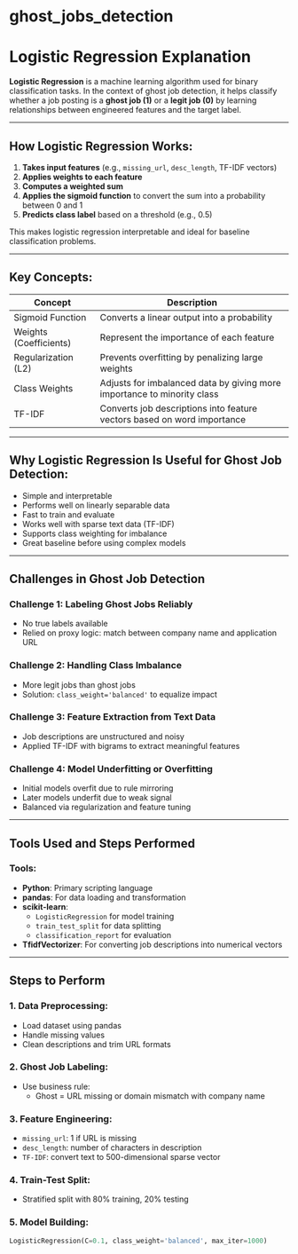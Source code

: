 # ghost_jobs_detection


#  Logistic Regression Explanation

**Logistic Regression** is a machine learning algorithm used for binary classification tasks. In the context of ghost job detection, it helps classify whether a job posting is a **ghost job (1)** or a **legit job (0)** by learning relationships between engineered features and the target label.

---

##  How Logistic Regression Works:

1. **Takes input features** (e.g., `missing_url`, `desc_length`, TF-IDF vectors)
2. **Applies weights to each feature**
3. **Computes a weighted sum**
4. **Applies the sigmoid function** to convert the sum into a probability between 0 and 1
5. **Predicts class label** based on a threshold (e.g., 0.5)

This makes logistic regression interpretable and ideal for baseline classification problems.

---

##  Key Concepts:

| Concept            | Description                                                                 |
|--------------------|-----------------------------------------------------------------------------|
| Sigmoid Function   | Converts a linear output into a probability                                 |
| Weights (Coefficients) | Represent the importance of each feature                                 |
| Regularization (L2) | Prevents overfitting by penalizing large weights                           |
| Class Weights      | Adjusts for imbalanced data by giving more importance to minority class     |
| TF-IDF             | Converts job descriptions into feature vectors based on word importance     |

---

##  Why Logistic Regression Is Useful for Ghost Job Detection:

- Simple and interpretable
- Performs well on linearly separable data
- Fast to train and evaluate
- Works well with sparse text data (TF-IDF)
- Supports class weighting for imbalance
- Great baseline before using complex models

---

## Challenges in Ghost Job Detection

###  Challenge 1: **Labeling Ghost Jobs Reliably**
- No true labels available
- Relied on proxy logic: match between company name and application URL

###  Challenge 2: **Handling Class Imbalance**
- More legit jobs than ghost jobs
- Solution: `class_weight='balanced'` to equalize impact

###  Challenge 3: **Feature Extraction from Text Data**
- Job descriptions are unstructured and noisy
- Applied TF-IDF with bigrams to extract meaningful features

###  Challenge 4: **Model Underfitting or Overfitting**
- Initial models overfit due to rule mirroring
- Later models underfit due to weak signal
- Balanced via regularization and feature tuning

---

##  Tools Used and Steps Performed

###  Tools:

- **Python**: Primary scripting language
- **pandas**: For data loading and transformation
- **scikit-learn**:
  - `LogisticRegression` for model training
  - `train_test_split` for data splitting
  - `classification_report` for evaluation
- **TfidfVectorizer**: For converting job descriptions into numerical vectors

---

##  Steps to Perform

###  1. Data Preprocessing:
- Load dataset using pandas
- Handle missing values
- Clean descriptions and trim URL formats

###  2. Ghost Job Labeling:
- Use business rule:
  - Ghost = URL missing or domain mismatch with company name

###  3. Feature Engineering:
- `missing_url`: 1 if URL is missing
- `desc_length`: number of characters in description
- `TF-IDF`: convert text to 500-dimensional sparse vector

###  4. Train-Test Split:
- Stratified split with 80% training, 20% testing

###  5. Model Building:
```python
LogisticRegression(C=0.1, class_weight='balanced', max_iter=1000)
